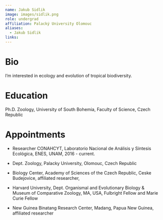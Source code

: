 ```yaml
---
name: Jakub Sidlik
image: images/sidlik.png
role: undergrad
affiliation: Palacký University Olomouc
aliases:
  - Jakub Sidlik
links:
---
```


# Bio

I’m interested in ecology and evolution of tropical biodiversity. 


# Education

Ph.D. Zoology, University of South Bohemia, Faculty of Science, Czech Republic

# Appointments

* Researcher CONAHCYT, Laboratorio Nacional de Análisis y Síntesis Ecológica, ENES, UNAM, 2016 - current.

* Dept. Zoology, Palacky University, Olomouc, Czech Republic

* Biology Center, Academy of Sciences of the Czech Republic, Ceske Budejovice, affiliated researcher, 

* Harvard University, Dept. Organismal and Evolutionary Biology & Museum of Comparative Zoology, MA, USA, Fulbright Fellow and Marie Curie Fellow

* New Guinea Binatang Research Center, Madang, Papua New Guinea, affiliated researcher
